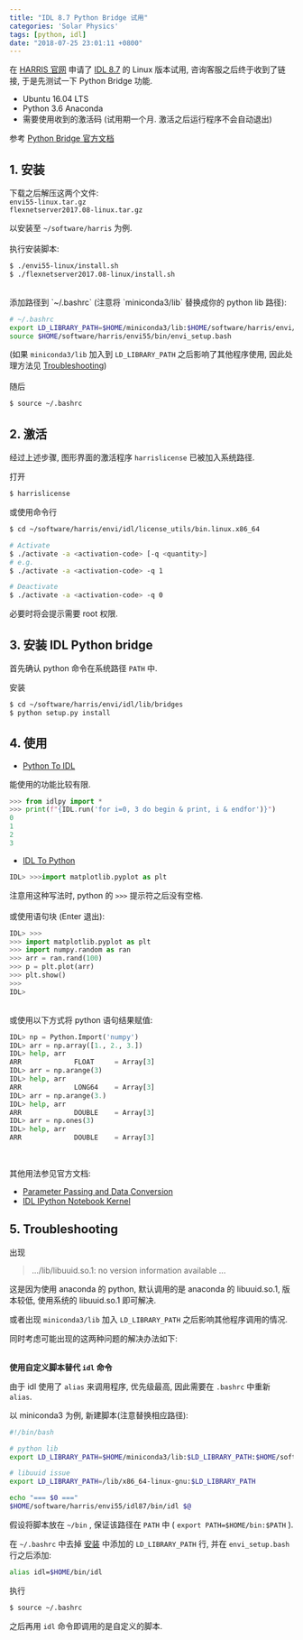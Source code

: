 ```yaml
---
title: "IDL 8.7 Python Bridge 试用"
categories: 'Solar Physics'
tags: [python, idl]
date: "2018-07-25 23:01:11 +0800"
---
```

在 [HARRIS 官网](http://harrisgeospatial.com) 申请了 [IDL 8.7](http://harrisgeospatial.com/docs/WhatsNew.html) 的 Linux 版本试用, 咨询客服之后终于收到了链接, 于是先测试一下 Python Bridge 功能.

- Ubuntu 16.04 LTS
- Python 3.6 Anaconda
- 需要使用收到的激活码 (试用期一个月. 激活之后运行程序不会自动退出)

参考 [Python Bridge 官方文档](https://www.harrisgeospatial.com/docs/Python.html)

<!--more-->

## 1. 安装

下载之后解压这两个文件:<br>
`envi55-linux.tar.gz`<br>
`flexnetserver2017.08-linux.tar.gz`

以安装至 `~/software/harris` 为例.
<br><br>
执行安装脚本:

```sh
$ ./envi55-linux/install.sh
$ ./flexnetserver2017.08-linux/install.sh
```
<br>
添加路径到 `~/.bashrc` (注意将 `miniconda3/lib` 替换成你的 python lib 路径):

```sh
# ~/.bashrc
export LD_LIBRARY_PATH=$HOME/miniconda3/lib:$HOME/software/harris/envi/idl/bin/bin.linux.x86_64:$LD_LIBRARY_PATH
source $HOME/software/harris/envi55/bin/envi_setup.bash
```
(如果 `miniconda3/lib` 加入到 `LD_LIBRARY_PATH` 之后影响了其他程序使用, 因此处理方法见 [Troubleshooting](#5-troubleshooting))
<br><br>
随后

```sh
$ source ~/.bashrc
```

## 2. 激活

经过上述步骤, 图形界面的激活程序 `harrislicense` 已被加入系统路径.

打开

```sh
$ harrislicense
```

或使用命令行

```sh
$ cd ~/software/harris/envi/idl/license_utils/bin.linux.x86_64

# Activate
$ ./activate -a <activation-code> [-q <quantity>]
# e.g.
$ ./activate -a <activation-code> -q 1

# Deactivate
$ ./activate -a <activation-code> -q 0
```

必要时将会提示需要 root 权限.

## 3. 安装 IDL Python bridge

首先确认 python 命令在系统路径 `PATH` 中.

安装

```sh
$ cd ~/software/harris/envi/idl/lib/bridges
$ python setup.py install
```

## 4. 使用

* [Python To IDL](https://www.harrisgeospatial.com/docs/PythonToIDL.html)

能使用的功能比较有限.

```python
>>> from idlpy import *
>>> print(f"{IDL.run('for i=0, 3 do begin & print, i & endfor')}")
0
1
2
3
```

* [IDL To Python](https://www.harrisgeospatial.com/docs/IDLToPython.html)

```python
IDL> >>>import matplotlib.pyplot as plt
```

注意用这种写法时, python 的 `>>>` 提示符之后没有空格.
<br><br>
或使用语句块 (Enter 退出):

```python
IDL> >>>
>>> import matplotlib.pyplot as plt
>>> import numpy.random as ran
>>> arr = ran.rand(100)
>>> p = plt.plot(arr)
>>> plt.show()
>>>
IDL>
```
<br>
或使用以下方式将 python 语句结果赋值:

```python
IDL> np = Python.Import('numpy')
IDL> arr = np.array([1., 2., 3.])
IDL> help, arr
ARR             FLOAT     = Array[3]
IDL> arr = np.arange(3)          
IDL> help, arr         
ARR             LONG64    = Array[3]
IDL> arr = np.arange(3.)
IDL> help, arr          
ARR             DOUBLE    = Array[3]
IDL> arr = np.ones(3)   
IDL> help, arr       
ARR             DOUBLE    = Array[3]
```
<br>

其他用法参见官方文档:
- [Parameter Passing and Data Conversion](https://www.harrisgeospatial.com/docs/pythondataconvert.html)
- [IDL IPython Notebook Kernel
](https://www.harrisgeospatial.com/docs/idl_kernel.html)

## 5. Troubleshooting

出现
> .../lib/libuuid.so.1: no version information available ...

这是因为使用 anaconda 的 python, 默认调用的是 anaconda 的 libuuid.so.1, 版本较低, 使用系统的 libuuid.so.1 即可解决.

或者出现 `miniconda3/lib` 加入 `LD_LIBRARY_PATH` 之后影响其他程序调用的情况.

同时考虑可能出现的这两种问题的解决办法如下:<br><br>

**使用自定义脚本替代 `idl` 命令**

由于 idl 使用了 `alias` 来调用程序, 优先级最高, 因此需要在 `.bashrc` 中重新 `alias`.

以 miniconda3 为例, 新建脚本(注意替换相应路径):

```sh
#!/bin/bash

# python lib
export LD_LIBRARY_PATH=$HOME/miniconda3/lib:$LD_LIBRARY_PATH:$HOME/software/harris/envi/idl/bin/bin.linux.x86_64:$LD_LIBRARY_PATH

# libuuid issue
export LD_LIBRARY_PATH=/lib/x86_64-linux-gnu:$LD_LIBRARY_PATH

echo "=== $0 ==="
$HOME/software/harris/envi55/idl87/bin/idl $@
```

假设将脚本放在 `~/bin` , 保证该路径在 `PATH` 中 ( `export PATH=$HOME/bin:$PATH` ).

在 `~/.bashrc` 中去掉 [安装](#1-安装) 中添加的 `LD_LIBRARY_PATH` 行, 并在 `envi_setup.bash` 行之后添加:

```sh
alias idl=$HOME/bin/idl
```

执行

```sh
$ source ~/.bashrc
```

之后再用 `idl` 命令即调用的是自定义的脚本.